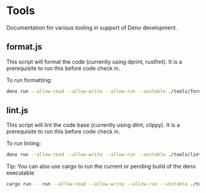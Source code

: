 # Tools

Documentation for various tooling in support of Deno development.

## format.js

This script will format the code (currently using dprint, rustfmt). It is a
prerequisite to run this before code check in.

To run formatting:

```sh
deno run --allow-read --allow-write --allow-run --unstable ./tools/format.js
```

## lint.js

This script will lint the code base (currently using dlint, clippy). It is a
prerequisite to run this before code check in.

To run linting:

```sh
deno run --allow-read --allow-write --allow-run --unstable ./tools/lint.js
```

Tip: You can also use cargo to run the current or pending build of the deno
executable

```sh
cargo run -- run --allow-read --allow-write --allow-run --unstable ./tools/<script>
```
